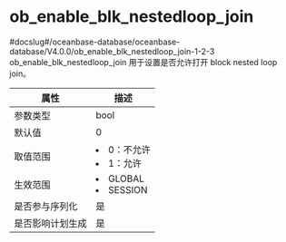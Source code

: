 ob_enable_blk_nestedloop_join
==================================================
#docslug#/oceanbase-database/oceanbase-database/V4.0.0/ob_enable_blk_nestedloop_join-1-2-3
ob_enable_blk_nestedloop_join 用于设置是否允许打开 block nested loop join。


|  **属性**  |                                                   **描述**                                                   |
|----------|------------------------------------------------------------------------------------------------------------|
| 参数类型     | bool                                                                                                       |
| 默认值      | 0                                                                                                          |
| 取值范围     | <li> 0：不允许   <li> 1：允许        |
| 生效范围     | <li> GLOBAL   <li> SESSION    |
| 是否参与序列化  | 是                                                                                                          |
| 是否影响计划生成 | 是                                                                                                          |
